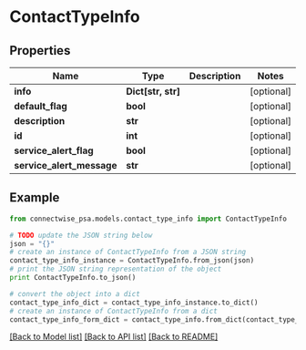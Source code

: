 # ContactTypeInfo


## Properties
Name | Type | Description | Notes
------------ | ------------- | ------------- | -------------
**info** | **Dict[str, str]** |  | [optional] 
**default_flag** | **bool** |  | [optional] 
**description** | **str** |  | [optional] 
**id** | **int** |  | [optional] 
**service_alert_flag** | **bool** |  | [optional] 
**service_alert_message** | **str** |  | [optional] 

## Example

```python
from connectwise_psa.models.contact_type_info import ContactTypeInfo

# TODO update the JSON string below
json = "{}"
# create an instance of ContactTypeInfo from a JSON string
contact_type_info_instance = ContactTypeInfo.from_json(json)
# print the JSON string representation of the object
print ContactTypeInfo.to_json()

# convert the object into a dict
contact_type_info_dict = contact_type_info_instance.to_dict()
# create an instance of ContactTypeInfo from a dict
contact_type_info_form_dict = contact_type_info.from_dict(contact_type_info_dict)
```
[[Back to Model list]](../README.md#documentation-for-models) [[Back to API list]](../README.md#documentation-for-api-endpoints) [[Back to README]](../README.md)


